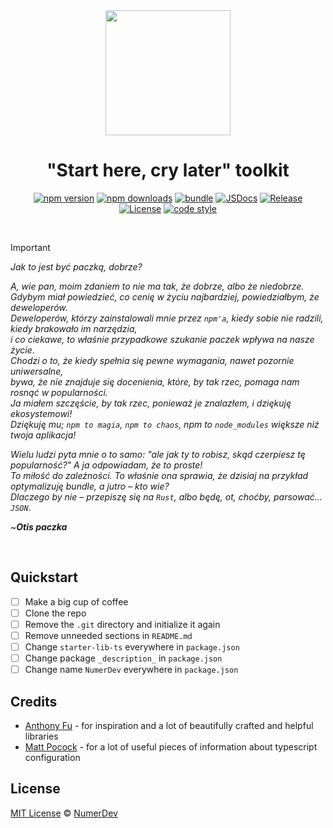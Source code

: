 <div align="center" >
    <img width=200 src="https://github.com/user-attachments/assets/dc4087ce-6796-47ea-9f42-376fbc574444"  />
</div>

<h1 align="center">"Start here, cry later" toolkit</h1>

<div align="center">

[![npm version][npm-version-src]][npm-version-href]
[![npm downloads][npm-downloads-src]][npm-downloads-href]
[![bundle][bundle-src]][bundle-href]
[![JSDocs][jsdocs-src]][jsdocs-href]
[![Release][build-src]][build-href]<br>
[![License][license-src]][license-href]
[![code style][code-style-src]][code-style-href]

</div>

<br>

>[!IMPORTANT]
>*Jak to jest być paczką, dobrze?*<br>
>
>*A, wie pan, moim zdaniem to nie ma tak, że dobrze, albo że niedobrze.*<br>
>*Gdybym miał powiedzieć, co cenię w życiu najbardziej, powiedziałbym, że deweloperów.*<br>
>*Deweloperów, którzy zainstalowali mnie przez `npm'a`, kiedy sobie nie radzili, kiedy brakowało im narzędzia,*<br>
>*i co ciekawe, to właśnie przypadkowe szukanie paczek wpływa na nasze życie*.<br>
>*Chodzi o to, że kiedy spełnia się pewne wymagania, nawet pozornie uniwersalne,*<br>
>*bywa, że nie znajduje się docenienia, które, by tak rzec, pomaga nam rosnąć w popularności.*<br>
>*Ja miałem szczęście, by tak rzec, ponieważ je znalazłem, i dziękuję ekosystemowi!*<br>
>*Dziękuję mu; `npm to magia`, `npm to chaos`, npm to `node_modules` większe niż twoja aplikacja!*<br>
>
>*Wielu ludzi pyta mnie o to samo: "ale jak ty to robisz, skąd czerpiesz tę popularność?" A ja odpowiadam, że to proste!*<br>
>*To miłość do zależności. To właśnie ona sprawia, że dzisiaj na przykład optymalizuję bundle, a jutro – kto wie?*<br>
>*Dlaczego by nie – przepiszę się na `Rust`, albo będę, ot, choćby, parsować... `JSON`*.
>
>~***Otis paczka***

<br>

## Quickstart
- [ ] Make a big cup of coffee
- [ ] Clone the repo
- [ ] Remove the `.git` directory and initialize it again
- [ ] Remove unneeded sections in `README.md`
- [ ] Change `starter-lib-ts` everywhere in `package.json`
- [ ] Change package `_description_` in `package.json`
- [ ] Change name `NumerDev` everywhere in `package.json`

## Credits
- [Anthony Fu](https://github.com/antfu) - for inspiration and a lot of beautifully crafted and helpful libraries
- [Matt Pocock](https://github.com/mattpocock) - for a lot of useful pieces of information about typescript configuration

## License

[MIT License](./LICENSE) © [NumerDev](https://github.com/NumerDev)

[npm-version-src]: https://img.shields.io/npm/v/@numerdev/starter-lib-ts?style=flat&colorA=080f12&colorB=cd49cd
[npm-version-href]: https://npmjs.com/package/@numerdev/starter-lib-ts
[npm-downloads-src]: https://img.shields.io/npm/dm/@numerdev/starter-lib-ts?style=flat&colorA=080f12&colorB=53b3b4
[npm-downloads-href]: https://npmjs.com/package/@numerdev/starter-lib-ts
[bundle-src]: https://img.shields.io/bundlephobia/minzip/@numerdev/starter-lib-ts?style=flat&colorA=080f12&colorB=cd49cd&label=minzip
[bundle-href]: https://bundlephobia.com/result?p=/@numerdev/starter-lib-ts
[license-src]: https://img.shields.io/github/license/numerdev/starter-lib-ts.svg?style=flat&colorA=080f12&colorB=53b3b4
[license-href]: https://github.com/numerdev/starter-lib-ts/blob/master/LICENSE
[jsdocs-src]: https://img.shields.io/badge/jsdocs-reference-080f12?style=flat&colorA=080f12&colorB=53b3b4
[jsdocs-href]: https://www.jsdocs.io/package/@numerdev/starter-lib-ts
[code-style-src]: https://antfu.me/badge-code-style.svg
[code-style-href]: https://github.com/antfu/eslint-config
[build-src]: https://img.shields.io/github/actions/workflow/status/numerdev/starter-lib-ts/release.yml?style=flat&colorA=080f12&colorB=cd49cd
[build-href]: https://github.com/numerdev/badges/actions?query=workflow%3Acd.yml
